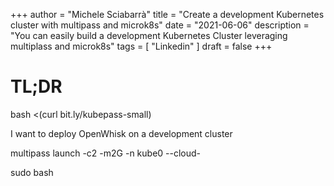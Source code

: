 +++
author = "Michele Sciabarrà"
title = "Create a development Kubernetes cluster with multipass and microk8s"
date = "2021-06-06"
description = "You can easily build a development Kubernetes Cluster leveraging multiplass and microk8s"
tags = [ "Linkedin" ]
draft = false
+++

# TL;DR

bash <(curl bit.ly/kubepass-small)

I want to deploy OpenWhisk on a development cluster


multipass launch -c2 -m2G -n kube0 --cloud-

sudo bash


